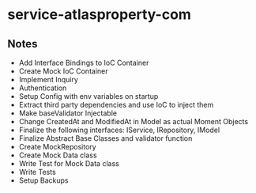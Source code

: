 # service-atlasproperty-com

## Notes

- Add Interface Bindings to IoC Container
- Create Mock IoC Container
- Implement Inquiry
- Authentication
- Setup Config with env variables on startup
- Extract third party dependencies and use IoC to inject them
- Make baseValidator Injectable
- Change CreatedAt and ModifiedAt in Model as actual Moment Objects
- Finalize the following interfaces: IService, IRepository, IModel
- Finalize Abstract Base Classes and validator function
- Create MockRepository
- Create Mock Data class
- Write Test for Mock Data class
- Write Tests
- Setup Backups
